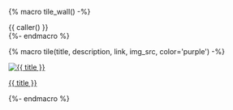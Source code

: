 {% macro tile_wall() -%}
<div class="tile-wall">
    {{ caller() }}
</div>
{%- endmacro %}

{% macro tile(title, description, link, img_src, color='purple') -%}
<a class="tile tile-{{ color }}" title="{{ description }}" href="{{ link }}">
    <div class="tile-content">
        <span>
        <div class="tile-image">
        <img src="{{ img_src }}" alt="{{ title }}" />
        </div>
        <p>{{ title }}</p>
        </span>
    </div>
</a>
{%- endmacro %}